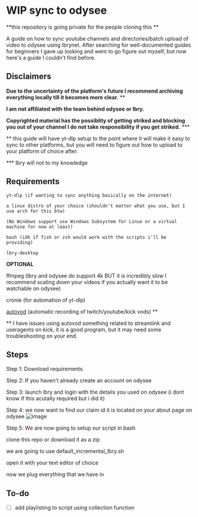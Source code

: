 # WIP sync to odysee
**this repository is going private for the people cloning this **

A guide on how to sync youtube channels and directories/batch upload of video to odysee using lbrynet. 
After searching for well-documented guides for beginners I gave up looking and went to go figure out myself, but now here's a guide I couldn't find before.

## Disclaimers 

**Due to the uncertainty of the platform's future I recommend archiving everything locally till it becomes more clear.**  **

**I am not affiliated with the team behind odysee or lbry.** 

**Copyrighted material has the possiblity of getting striked and blocking you out of your channel I do not take responsibility if you get striked.** ***

** this guide will have yt-dlp setup to the point where it will make it easy to sync to other platforms, but you will need to figure out how to upload to your platform of choice after. 

*** lbry will not to my knowledge 

## Requirements
```
yt-dlp (if wanting to sync anything basically on the internet)

a linux distro of your choice (shouldn't matter what you use, but I use arch for this btw)

(No Windows support use Windows Subsystem for Linux or a virtual machine for now at least) 

bash (idk if fish or zsh would work with the scripts i'll be providing)

lbry-desktop
```
**OPTIONAL**

ffmpeg (lbry and odysee do support 4k BUT it is incredibly slow I recommend scaling down your videos if you actually want it to be watchable on odysee) 

cronie (for automation of yt-dlp)

[autovod](https://github.com/jenslys/autovod/) (automatic recording of twitch/youtube/kick vods) **

** I have issues using autovod something related to streamlink and useragents on kick, it is a good program, but it may need some troubleshooting on your end. 

## Steps

Step 1: Download requirements 

Step 2: If you haven't already create an account on odysee

Step 3: launch lbry and login with the details you used on odysee (i dont know if this acutally required but i did it)

Step 4: we now want to find our claim id it is located on your about page on odysee
![image](https://github.com/user-attachments/assets/a08d9b3e-1ba6-4515-aeec-14ff823e36b9)

Step 5: We are now going to setup our script in bash

clone this repo or download it as a zip

we are going to use default_incremental_lbry.sh 

open it with your text editor of choice

now we plug everything that we have in 



## To-do
- [ ] add playlisting to script using collection function 

